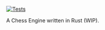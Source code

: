 [![Tests](https://github.com/gautam8404/kelp/actions/workflows/rust-ci.yml/badge.svg)](https://github.com/gautam8404/kelp/actions/workflows/rust-ci.yml)

A Chess Engine written in Rust (WIP).
